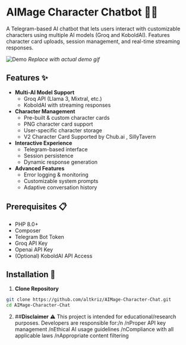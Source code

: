 # AIMage Character Chatbot 🤖💬

A Telegram-based AI chatbot that lets users interact with customizable characters using multiple AI models (Groq and KoboldAI). Features character card uploads, session management, and real-time streaming responses.

![Demo](https://via.placeholder.com/800x400.png?text=Chatbot+Demo+Preview) *Replace with actual demo gif*

## Features ✨

- **Multi-AI Model Support**
  - Groq API (Llama 3, Mixtral, etc.)
  - KoboldAI with streaming responses
- **Character Management**
  - Pre-built & custom character cards
  - PNG character card support
  - User-specific character storage
  - V2 Character Card Supported by Chub.ai , SillyTavern 
- **Interactive Experience**
  - Telegram-based interface
  - Session persistence
  - Dynamic response generation
- **Advanced Features**
  - Error logging & monitoring
  - Customizable system prompts
  - Adaptive conversation history

## Prerequisites 📋

- PHP 8.0+
- Composer
- Telegram Bot Token
- Groq API Key
- Openai API Key 
- (Optional) KoboldAI API Access

## Installation 🚀

1. **Clone Repository**
```bash
git clone https://github.com/altkriz/AIMage-Character-Chat.git
cd AIMage-Character-Chat

```
2. ##**Disclaimer** ⚠️
This project is intended for educational/research purposes. Developers are responsible for:/n
/nProper API key management
/nEthical AI usage guidelines
/nCompliance with all applicable laws
/nAppropriate content filtering

